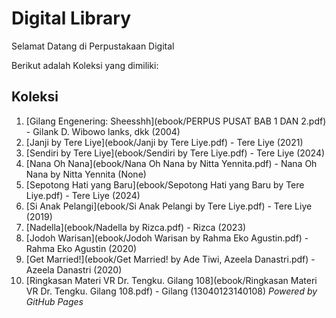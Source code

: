 # Digital Library

Selamat Datang di Perpustakaan Digital

Berikut adalah Koleksi yang dimiliki:

## Koleksi
1. [Gilang Engenering: Sheesshh](ebook/PERPUS PUSAT BAB 1 DAN 2.pdf) - Gilank D. Wibowo lanks, dkk (2004)
2. [Janji by Tere Liye](ebook/Janji by Tere Liye.pdf) - Tere Liye (2021)
3. [Sendiri by Tere Liye](ebook/Sendiri by Tere Liye.pdf) - Tere Liye (2024)
4. [Nana Oh Nana](ebook/Nana Oh Nana by Nitta Yennita.pdf) - Nana Oh Nana by Nitta Yennita (None)
5. [Sepotong Hati yang Baru](ebook/Sepotong Hati yang Baru by Tere Liye.pdf) - Tere Liye (2024)
6. [Si Anak Pelangi](ebook/Si Anak Pelangi by Tere Liye.pdf) - Tere Liye (2019)
7. [Nadella](ebook/Nadella by Rizca.pdf) - Rizca (2023)
8. [Jodoh Warisan](ebook/Jodoh Warisan by Rahma Eko Agustin.pdf) - Rahma Eko Agustin (2020)
9. [Get Married!](ebook/Get Married! by Ade Tiwi, Azeela Danastri.pdf) - Azeela Danastri (2020)
10. [Ringkasan Materi VR Dr. Tengku. Gilang 108](ebook/Ringkasan Materi VR Dr. Tengku. Gilang 108.pdf) - Gilang (13040123140108)
   *Powered by GitHub Pages*

